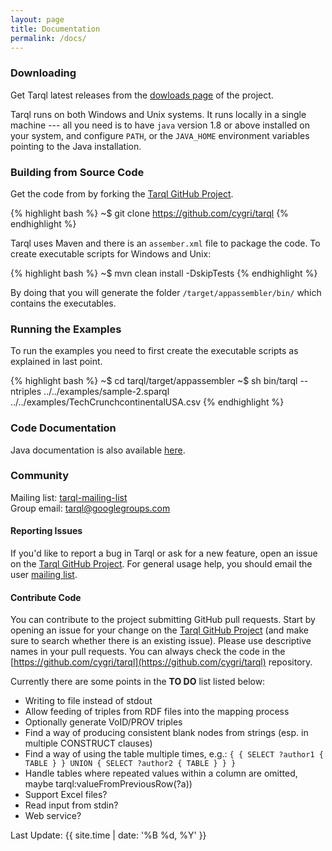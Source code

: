 ```yaml
---
layout: page
title: Documentation
permalink: /docs/
---
```



### Downloading

Get Tarql latest releases from the [dowloads page](https://github.com/tarql/tarql/releases) of the project.

Tarql runs on both Windows and Unix systems. It runs locally in a single machine --- all you need is to have `java` version 1.8 or above installed on your system, 
and configure `PATH`, or the `JAVA_HOME` environment variables pointing to the Java installation.

### Building from Source Code

Get the code from by forking the [Tarql GitHub Project](http://github.com/cygri/tarql).

{% highlight bash %}
~$ git clone https://github.com/cygri/tarql
{% endhighlight %}

Tarql uses Maven and there is an `assember.xml` file to package the code. To create executable scripts for Windows and Unix:

{% highlight bash %}
~$ mvn clean install -DskipTests
{% endhighlight %}

By doing that you will generate the folder `/target/appassembler/bin/` which contains the executables.

### Running the Examples

To run the examples you need to first create the executable scripts as explained in last point.

{% highlight bash %}
~$ cd tarql/target/appassembler
~$ sh bin/tarql --ntriples ../../examples/sample-2.sparql ../../examples/TechCrunchcontinentalUSA.csv
{% endhighlight %}

### Code Documentation

Java documentation is also available [here](/javadocs/index.html).

### Community

Mailing list: [tarql-mailing-list](https://groups.google.com/d/forum/tarql) <br>
Group email: [tarql@googlegroups.com](mailto:tarql@googlegroups.com)

#### Reporting Issues

If you'd like to report a bug in Tarql or ask for a new feature, open an issue on the [Tarql GitHub Project](https://github.com/cygri/tarql/issues). For general usage help, you should email the user [mailing list](https://groups.google.com/d/forum/tarql).

#### Contribute Code

You can contribute to the project submitting GitHub pull requests. Start by opening an issue for your change on the [Tarql GitHub Project](https://github.com/cygri/tarql/issues) (and make sure to search whether
there is an existing issue). Please use descriptive names in your pull requests. You can always check the code in the [https://github.com/cygri/tarql](https://github.com/cygri/tarql) repository.

Currently there are some points in the **TO DO** list listed below:

* Writing to file instead of stdout
* Allow feeding of triples from RDF files into the mapping process
* Optionally generate VoID/PROV triples
* Find a way of producing consistent blank nodes from strings (esp. in multiple CONSTRUCT clauses)
* Find a way of using the table multiple times, e.g.: `{ { SELECT ?author1 { TABLE } } UNION { SELECT ?author2 { TABLE } } }`
* Handle tables where repeated values within a column are omitted, maybe tarql:valueFromPreviousRow(?a))
* Support Excel files?
* Read input from stdin?
* Web service?


Last Update: {{ site.time | date: '%B %d, %Y' }}
